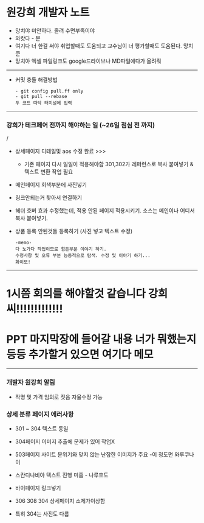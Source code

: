 # 원강희 개발자 노트

* 망치야 미안하다. 졸려 수면부족이야
* 와캇다 - 문
* 여기다 너 한걸 써야 취업할때도 도움되고 교수님이 너 평가할때도 도움된다. 망치 쿤  
* 망치야 엑셀 파일링크도 google드라이브나 MD파일에다가 올려줘

---
* 커밋 충돌 해결방법
    ```
    - git config pull.ff only
    - git pull --rebase
    두 코드 따닥 터미널에 입력
    ```
---
### 강희가 테크페어 전까지 해야하는 일 (~26일 점심 전 까지)
/
* 상세페이지 디테일및 aos 수정 완료 >>>
    * 기존 페이지 다시 일일이 적용해야함 301,302가 레퍼런스로 복사 
    붙여넣기 & 텍스트 변환 작업 필요  

* 메인페이지 회색부분에 사진넣기  
* 링크안되는거 찾아서 연결하기
* 헤더 호버 효과 수정했는데, 적용 안된 페이지 적용시키기. 소스는 메인이나 어디서 복사 붙여넣기.
* 상품 등록 안된것들 등록하기 (사진 넣고 텍스트 수정)

    ~~~
    -memo-
    다 노가다 작업이므로 힘든부분 이야기 하기.
    수정사항 및 오류 부분 능동적으로 탐색. 수정 및 이야기 하기...
    화이또!

---


# 1시쯤 회의를 해야할것 같습니다 강희씨!!!!!!!!!!!!!
# PPT 마지막장에 들어갈 내용 너가 뭐했는지 등등 추가할거 있으면  여기다 메모


---
### 개발자 원강희 알림
* 작명 및 가격 임의로 짓음 자율수정 가능

### 상세 분류 페이지 에러사항
* 301 ~ 304 텍스트 동일
* 304페이지 이미지 추출에 문제가 있어 작업X
* 503페이지 사이트 분위기와 맞지 않는 난잡한 이미지가 주요 -이 정도면 와루쿠나이
* 스칸디나비아 텍스트 진행 미흡 - 나루호도
* 바이페이지 링크넣기

* 306 308 304 상세페이지 소제가이상함
* 특히 304는 사진도 다름